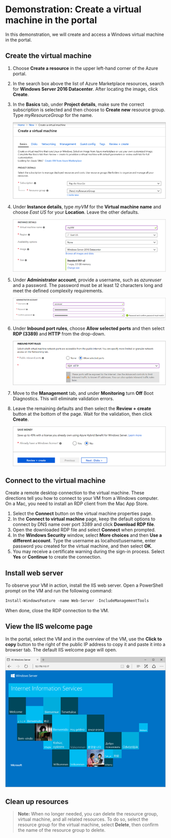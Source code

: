 # Demonstration: Create a virtual machine in the portal

In this demonstration, we will create and access a Windows virtual machine in the portal.

## Create the virtual machine

1. Choose **Create a resource** in the upper left-hand corner of the Azure portal.
2. In the search box above the list of Azure Marketplace resources, search for **Windows Server 2016 Datacenter**. After locating the image, click **Create**.
3. In the **Basics** tab, under **Project details**, make sure the correct subscription is selected and then choose to **Create new** resource group. Type *myResourceGroup* for the name.

    ![Create a new resource group for your VM](Images/AZ103_Demo_Creating_VMs1.png)

4. Under **Instance details**, type *myVM* for the **Virtual machine name** and choose *East US* for your **Location**. Leave the other defaults.

    ![Instance details section](Images/AZ103_Demo_Creating_VMs2.png)

5. Under **Administrator account**, provide a username, such as *azureuser* and a password. The password must be at least 12 characters long and meet the defined complexity requirements.

    ![Enter your username and password](Images/AZ103_Demo_Creating_VMs3.png)

6. Under **Inbound port rules**, choose **Allow selected ports** and then select **RDP (3389)** and **HTTP** from the drop-down.

    ![Open ports for RDP and HTTP](Images/AZ103_Demo_Creating_VMs4.png)

7. Move to the **Management** tab, and under **Monitoring** turn **Off** Boot Diagnostics. This will eliminate validation errors. 
8. Leave the remaining defaults and then select the **Review + create** button at the bottom of the page. Wait for the validation, then click **Create**. 

    ![Review and create](Images/AZ103_Demo_Creating_VMs5.png)

## Connect to the virtual machine

Create a remote desktop connection to the virtual machine. These directions tell you how to connect to your VM from a Windows computer. On a Mac, you need to install an RDP client from the Mac App Store.

1. Select the **Connect** button on the virtual machine properties page.
2. In the **Connect to virtual machine** page, keep the default options to connect by DNS name over port 3389 and click **Download RDP file**.
3. Open the downloaded RDP file and select **Connect** when prompted.
4. In the **Windows Security** window, select **More choices** and then **Use a different account**. Type the username as localhost\username, enter password you created for the virtual machine, and then select **OK**.
5. You may receive a certificate warning during the sign-in process. Select **Yes** or **Continue** to create the connection.

## Install web server

To observe your VM in action, install the IIS web server. Open a PowerShell prompt on the VM and run the following command:

```PowerShell
Install-WindowsFeature -name Web-Server -IncludeManagementTools
```

When done, close the RDP connection to the VM.

## View the IIS welcome page

In the portal, select the VM and in the overview of the VM, use the **Click to copy** button to the right of the public IP address to copy it and paste it into a browser tab. The default IIS welcome page will open.

![IIS default site](Images/AZ103_Demo_Creating_VMs6.png)

## Clean up resources

>**Note:** When no longer needed, you can delete the resource group, virtual machine, and all related resources. To do so, select the resource group for the virtual machine, select **Delete**, then confirm the name of the resource group to delete.